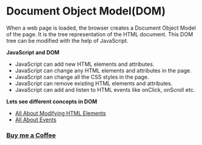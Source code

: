 # Document Object Model(DOM)

When a web page is loaded, the browser creates a Document Object Model of the page. It is the tree representation of the HTML document. This DOM tree can be modified with the help of JavaScript.

**JavaScript and DOM**

- JavaScript can add new HTML elements and attributes.
- JavaScript can change any HTML elements and attributes in the page.
- JavaScript can change all the CSS styles in the page.
- JavaScript can remove existing HTML elements and attributes.
- JavaScript can add and listen to HTML events like onClick, onScroll etc.

**Lets see different concepts in DOM**

- [All About Modifying HTML Elements](https://praveenoruganti.github.io/praveenoruganti-js/8_Document%20Object%20Model(DOM)/1_HTML%20Elements)
- [All About Events](https://praveenoruganti.github.io/praveenoruganti-js/8_Document%20Object%20Model(DOM)/2_Events)


### [Buy me a Coffee](http://bit.ly/2WryDT8)